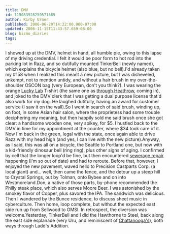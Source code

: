 ```yaml
---
title: DMV
id: 115083928259571685
author: Kirby Urner
published: 2006-06-20T14:22:00.000-07:00
updated: 2006-11-15T11:43:57.659-08:00
blog: bizmo_diaries
tags: 
---
```


I showed up at the DMV, helmet in hand, all humble pie, owing to this lapse of my driving credential.  I felt it would be poor form to hot rod into the parking lot in Razz, and so dutifully mounted TinkerBell (newly named), which explains the bicycle helmet (also blue, but no bell).I'd already taken my #158 when I realized this meant a new picture, but I was disheveled, unkempt, not to mention untidy, and without a hair brush in my over-the-shoulder OSCON bag (very European, don't you think?).  I was wearing the orange [Lucky Lab](http://controlroom.blogspot.com/2006/05/lucky-lab.html) T-shirt (the same one as [through Heathrow](http://worldgame.blogspot.com/2006/04/home-to-pdx.html), coming in), and joked to the DMV clerk that I was getting a dual purpose license that'd also work for my dog.  He laughed dutifully, having an award for customer service (I saw it on the wall).So I went in search of said brush, winding up, on foot, in some Asian hair salon, where the proprietess had some trouble deciphering my meaning, but then happily sold me said brush once she got clear: a handsome wooden one, very spikey, for $5.  I hustled back to the DMV in time for my appointment at the counter, where $34 took care of it.  Now I'm back in the green, legal with the state, once again able to drive Razz with my head high (and yes, I can live with the new picture).Anyway, as I said, this was all on a bicycle, the Seattle to Portland one, but now with a kid-friendly dinosaur bell (ring ring), plus other signs of aging.  I confirmed by cell that the longer loop'd be fine, but then encountered [sewerage repair](http://www.answers.com/sewerage&r=67) happening (I'm so out of date) and had to reroute.  Before that, however, I enjoyed the new pavement, waved hello to Precision Castparts Corp. (a local giant) and... well, then came the fence, and the detour up a steep hill to Crystal Springs, out by Tolman, onto Bybee and on into Westmoreland.Don, a native of those parts, by-phone recommended the Philly steak place, which also serves Moore Beer.  I was astonished by the smokey flavor of Copper, plus savored the IPA.  The sandwich was delicious.  Then I wandered by the Bunce residence, to discuss sheet music in cyberculture.  Then home, loop complete, but without the expected east side run up from Sellwood to OMSI.  In retrospect, the diversion was welcome.Yesterday, TinkerBell and I did the Hawthorne to Steel, back along the east side esplanade (very Uru, and reminiscent of [Chattanooga's](http://worldgame.blogspot.com/2006/03/chattanooga-tn.html)), both ways through Ladd's Addition.